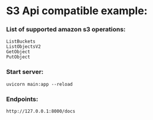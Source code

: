 # S3 Api compatible example:

### List of supported amazon s3 operations:
```
ListBuckets
ListObjectsV2
GetObject
PutObject
```
### Start server:
```
uvicorn main:app --reload
```
### Endpoints:
```
http://127.0.0.1:8000/docs
```

